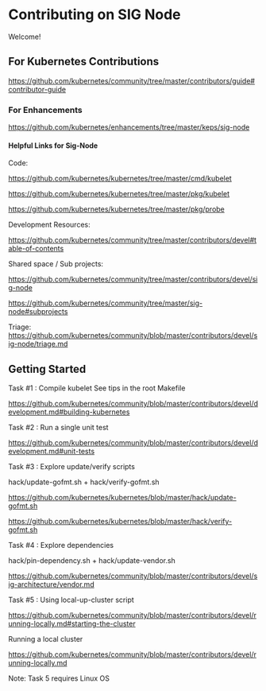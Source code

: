 # Contributing on SIG Node

Welcome!

## For Kubernetes Contributions

https://github.com/kubernetes/community/tree/master/contributors/guide#contributor-guide

### For Enhancements 

https://github.com/kubernetes/enhancements/tree/master/keps/sig-node

#### Helpful Links for Sig-Node

Code:  

https://github.com/kubernetes/kubernetes/tree/master/cmd/kubelet  

https://github.com/kubernetes/kubernetes/tree/master/pkg/kubelet  

https://github.com/kubernetes/kubernetes/tree/master/pkg/probe  

Development Resources:  

https://github.com/kubernetes/community/tree/master/contributors/devel#table-of-contents

Shared space / Sub projects:  

https://github.com/kubernetes/community/tree/master/contributors/devel/sig-node  

https://github.com/kubernetes/community/tree/master/sig-node#subprojects

Triage:
https://github.com/kubernetes/community/blob/master/contributors/devel/sig-node/triage.md 


## Getting Started

Task #1 : Compile kubelet
See tips in the root Makefile    
 
https://github.com/kubernetes/community/blob/master/contributors/devel/development.md#building-kubernetes

Task #2 : Run a single unit test  

https://github.com/kubernetes/community/blob/master/contributors/devel/development.md#unit-tests

Task #3 : Explore update/verify scripts  

hack/update-gofmt.sh + hack/verify-gofmt.sh  

https://github.com/kubernetes/kubernetes/blob/master/hack/update-gofmt.sh  

https://github.com/kubernetes/kubernetes/blob/master/hack/verify-gofmt.sh

Task #4 : Explore dependencies  

hack/pin-dependency.sh + hack/update-vendor.sh  

https://github.com/kubernetes/community/blob/master/contributors/devel/sig-architecture/vendor.md

Task #5 : Using local-up-cluster script  

https://github.com/kubernetes/community/blob/master/contributors/devel/running-locally.md#starting-the-cluster  

Running a local cluster  

https://github.com/kubernetes/community/blob/master/contributors/devel/running-locally.md
        
Note: Task 5 requires Linux OS
